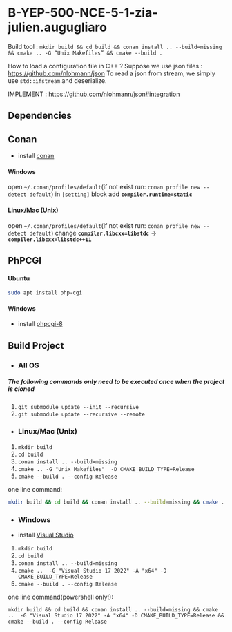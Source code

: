 # B-YEP-500-NCE-5-1-zia-julien.augugliaro

Build tool : `mkdir build && cd build && conan install .. --build=missing &&
cmake .. -G “Unix Makefiles” && cmake --build .`

How to load a configuration file in C++ ?
Suppose we use json files : https://github.com/nlohmann/json
To read a json from stream, we simply use `std::ifstream` and deserialize.

IMPLEMENT : https://github.com/nlohmann/json#integration

## Dependencies
## Conan
- install [conan](https://conan.io/downloads.html)
#### Windows
open `~/.conan/profiles/default`(if not exist run: `conan profile new --detect default`) in `[setting]` block add **`compiler.runtime=static`**
#### Linux/Mac (Unix)
open `~/.conan/profiles/default`(if not exist run: `conan profile new --detect default`) change **`compiler.libcxx=libstdc`** -> **`compiler.libcxx=libstdc++11`**

## PhPCGI
#### Ubuntu
```bash
sudo apt install php-cgi
```
#### Windows
- install [phpcgi-8](https://windows.php.net/downloads/releases/php-8.1.3-nts-Win32-vs16-x64.zip)


## Build Project

- ### All OS
##### The following commands only need to be executed once when the project is cloned
1. `git submodule update --init --recursive`
2. `git submodule update --recursive --remote`

- ### Linux/Mac (Unix)
1. `mkdir build`
2. `cd build`
3. `conan install .. --build=missing`
4. `cmake .. -G "Unix Makefiles"  -D CMAKE_BUILD_TYPE=Release`
5. `cmake --build . --config Release`

 one line command:
```bash
mkdir build && cd build && conan install .. --build=missing && cmake .. -G "Unix Makefiles" -D CMAKE_BUILD_TYPE=Release && cmake --build . --config Release
```

- ### Windows
- install [Visual Studio](https://visualstudio.microsoft.com/downloads/)

1. `mkdir build`
2. `cd build`
3. `conan install .. --build=missing`
4. `cmake ..  -G "Visual Studio 17 2022" -A "x64" -D CMAKE_BUILD_TYPE=Release`
5. `cmake --build . --config Release`

 one line command(powershell only!):
```pwsh
mkdir build && cd build && conan install .. --build=missing && cmake ..  -G "Visual Studio 17 2022" -A "x64" -D CMAKE_BUILD_TYPE=Release && cmake --build . --config Release
```
